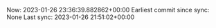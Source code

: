 Now: 2023-01-26 23:36:39.882862+00:00 Earliest commit since sync: None Last sync: 2023-01-26 21:51:02+00:00
